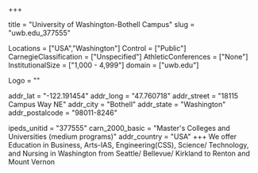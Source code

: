 
+++

title = "University of Washington-Bothell Campus"
slug = "uwb.edu_377555"

Locations = ["USA","Washington"]
Control = ["Public"]
CarnegieClassification = ["Unspecified"]
AthleticConferences = ["None"]
InstitutionalSize = ["1,000 - 4,999"]
domain = ["uwb.edu"]

Logo = ""

addr_lat = "-122.191454"
addr_long = "47.760718"
addr_street = "18115 Campus Way NE"
addr_city = "Bothell"
addr_state = "Washington"
addr_postalcode = "98011-8246"

ipeds_unitid = "377555"
carn_2000_basic = "Master's Colleges and Universities (medium programs)"
addr_country = "USA"
+++
    We offer Education in Business, Arts-IAS, Engineering(CSS), Science/ Technology, and Nursing in Washington from Seattle/ Bellevue/ Kirkland to Renton and Mount Vernon

